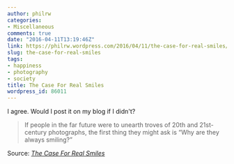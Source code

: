 ```yaml
---
author: philrw
categories:
- Miscellaneous
comments: true
date: "2016-04-11T13:19:46Z"
link: https://philrw.wordpress.com/2016/04/11/the-case-for-real-smiles/
slug: the-case-for-real-smiles
tags:
- happiness
- photography
- society
title: The Case For Real Smiles
wordpress_id: 86011
---
```


I agree. Would I post it on my blog if I didn't?

> If people in the far future were to unearth troves of 20th and 21st-century photographs, the first thing they might ask is “Why are they always smiling?”


Source: _[The Case For Real Smiles](http://www.raptitude.com/2016/04/real-smiles/)_

